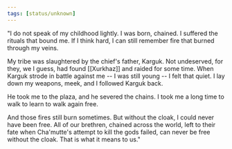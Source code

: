 ```yaml
---
tags: [status/unknown]
---
```


"I do not speak of my childhood lightly. I was born, chained. I suffered the rituals that bound me. If I think hard, I can still remember fire that burned through my veins. 

My tribe was slaughtered by the chief's father, Karguk. Not undeserved, for they, we I guess, had found [[Xurkhaz]] and raided for some time. When Karguk strode in battle against me -- I was still young -- I felt that quiet. I lay down my weapons, meek, and I followed Karguk back. 

He took me to the plaza, and he severed the chains. I took me a long time to walk to learn to walk again free.

And those fires still burn sometimes. But without the cloak, I could never have been free. All of our brethren, chained across the world, left to their fate when Cha'mutte's attempt to kill the gods failed, can never be free without the cloak. That is what it means to us."